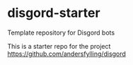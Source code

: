 # disgord-starter
Template repository for Disgord bots

This is a starter repo for the project https://github.com/andersfylling/disgord

